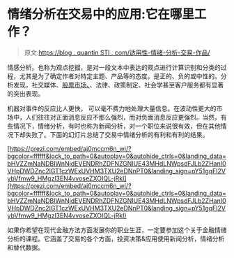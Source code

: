 # 情绪分析在交易中的应用:它在哪里工作？

> 原文:[https://blog . quantin STI . com/适用性-情绪-分析-交易-作品/](https://blog.quantinsti.com/applicability-sentiment-analysis-trading-works/)

情感分析。也称为观点挖掘，是对一段文本中表达的观点进行计算识别和分类的过程，尤其是为了确定作者对特定主题、产品等的态度。是正的、负的或中性的。分析发现，社交媒体、[股票市场、](https://quantra.quantinsti.com/course/sentiment-analysis-in-trading)、法律、政策制定、社会学甚至客户服务都有显著的突出表现。

机器对事件的反应比人更快， 可以毫不费力地处理大量信息。在波动性更大的市场中，人们往往对正面消息反应不那么强烈，而对负面消息反应更强烈。当然，有些情况下，情绪分析，有时也称为新闻分析，对一个职位来说很有效，但在其他情况下却失败了。下面的幻灯片总结了交易中情绪分析的有利和有利的结果。

[https://prezi.com/embed/aj0mccm6n_wi/?bgcolor=ffffff&lock_to_path=0&autoplay=0&autohide_ctrls=0&landing_data=bHVZZmNaNDBIWnNjdEVENDRhZDFNZGNIUE43MHdLNWpsdFJLb2ZHanI0VHpDWDZnc2lGT1czWExUVHM3TXU2eDNnPT0&landing_sign=pY51gqFI2VybVfmw9_HMgzl3EN4vvoseZXOIQL-jRkI](https://prezi.com/embed/aj0mccm6n_wi/?bgcolor=ffffff&lock_to_path=0&autoplay=0&autohide_ctrls=0&landing_data=bHVZZmNaNDBIWnNjdEVENDRhZDFNZGNIUE43MHdLNWpsdFJLb2ZHanI0VHpDWDZnc2lGT1czWExUVHM3TXU2eDNnPT0&landing_sign=pY51gqFI2VybVfmw9_HMgzl3EN4vvoseZXOIQL-jRkI)

如果你希望在现代金融方法方面发展你的职业生涯，一定要参加这个关于金融情绪分析的课程。它涵盖了交易的各个方面，投资决策&应用使用新闻分析，情绪分析和替代数据。